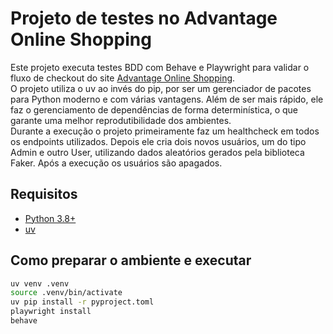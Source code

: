 # Projeto de testes no Advantage Online Shopping

Este projeto executa testes BDD com Behave e Playwright para validar o fluxo de checkout do site [Advantage Online Shopping](https://advantageonlineshopping.com/#/).  
O projeto utiliza o uv ao invés do pip, por ser um gerenciador de pacotes para Python moderno e com várias vantagens. Além de ser mais rápido, ele faz o gerenciamento de dependências de forma determinística, o que garante uma melhor reprodutibilidade dos ambientes.  
Durante a execução o projeto primeiramente faz um healthcheck em todos os endpoints utilizados. Depois ele cria dois novos usuários, um do tipo Admin e outro User, utilizando dados aleatórios gerados pela biblioteca Faker. Após a execução os usuários são apagados.

## Requisitos
- [Python 3.8+](https://www.python.org/downloads)
- [uv](https://github.com/astral-sh/uv)

## Como preparar o ambiente e executar

```bash
uv venv .venv
source .venv/bin/activate
uv pip install -r pyproject.toml
playwright install
behave